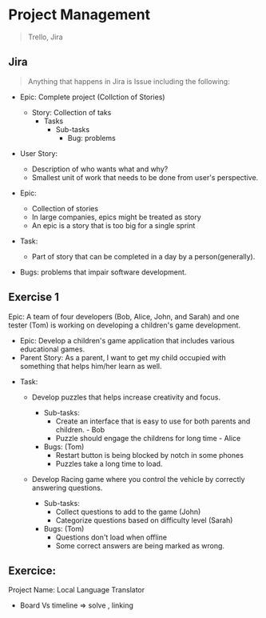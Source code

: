 # Project Management

> Trello, Jira

## Jira

> Anything that happens in Jira is Issue including the following:

- Epic: Complete project (Collction of Stories)
    - Story: Collection of taks
        - Tasks
            - Sub-tasks
                - Bug: problems

- User Story:
    - Description of who wants what and why?
    - Smallest unit of work that needs to be done from user's perspective.

- Epic:
    - Collection of stories
    - In large companies, epics might be treated as story
    - An epic is a story that is too big for a single sprint

- Task:
    - Part of story that can be completed in a day by a person(generally).

- Bugs: problems that impair software development.

## Exercise 1

Epic: A team of four developers (Bob, Alice, John, and Sarah) and one tester (Tom) is working on developing a children's game development.

- Epic: Develop a children's game application that includes various educational games.
- Parent Story: As a parent, I want to get my child occupied with something that helps him/her learn as well.
<!-- - Teachers Story: As a teacher, I want an app that I can recommend to busy parents. -->
- Task:
    - Develop puzzles that helps increase creativity and focus.
        - Sub-tasks:
            - Create an interface that is easy to use for both parents and children. - Bob
            - Puzzle should engage the childrens for long time - Alice
        - Bugs: (Tom)
            - Restart button is being blocked by notch in some phones
            - Puzzles take a long time to load.

    - Develop Racing game where you control the vehicle by correctly answering questions.
        - Sub-tasks:
            - Collect questions to add to the game (John)
            - Categorize questions based on difficulty level (Sarah)
        - Bugs: (Tom)
            - Questions don't load when offline 
            - Some correct answers are being marked as wrong.

## Exercice:

Project Name: Local Language Translator

- Board Vs timeline => solve , linking
